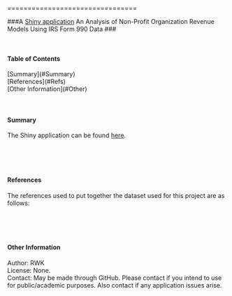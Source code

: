 
================================

###A [Shiny application](https://rwk506.shinyapps.io/IRS_DataDive/) An Analysis of Non-Profit Organization Revenue Models Using IRS Form 990 Data ###

<br />

<h4>Table of Contents</h4>
[Summary](#Summary)<br />
[References](#Refs)<br />
[Other Information](#Other)<br />
<br /><br />


<a name="Summary"/>
<h4>Summary</h4>

The Shiny application can be found [here](https://rwk506.shinyapps.io/IRS_DataDive/). 

<br /> <br /><br />




<a name="Refs"/>
<h4>References</h4>

The references used to put together the dataset used for this project are as follows:






<br /> <br /><br />

<a name="Other"/>
<h4>Other Information</h4>

Author: RWK <br />
License: None. <br />
Contact: May be made through GitHub. Please contact if you intend to use for public/academic purposes. Also contact if any application issues arise. <br />

